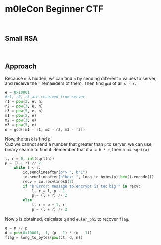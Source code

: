 # m0leCon Beginner CTF
<br>

## Small RSA
<br>

## Approach
Because `n` is hidden, we can find `n` by sending different `x` values to server, and receive the `r` remainders of them. Then find `gcd` of all `x - r`.
```python
e = 0x10001
#r1, r2, r3 are received from server
r1 = pow(2, e, n)
r2 = pow(3, e, n)
r3 = pow(5, e, n)
m1 = pow(2, e)
m2 = pow(3, e)
m3 = pow(5, e)
n = gcd([m1 - r1, m2 - r2, m3 - r3])
```
Now, the task is find `p`.    
Cuz we cannot send a number that greater than `p` to server, we can use binary search to find it. Remember that if `a = b * c`, then `b <= sqrt(a)`.
```python
l, r = 0, int(sqrt(n))
p = (l + r) // 2
    while l < r:
        io.sendlineafter(b"> ", b"1")
        io.sendlineafter(b"hex: ", long_to_bytes(p).hex().encode())
        recv = io.recvlinesS(3)
        if "b'Error: message to encrypt is too big'" in recv:
            l, r = l, p - 1
            p = (l + r) // 2
        else:
            l, r = p + 1, r
            p = (l + r) // 2
```
Now `p` is obtained, calculate `q` and `euler_phi` to recover `flag`.
```python
q = n // p
d = pow(0x10001, -1, (p - 1) * (q - 1))
flag = long_to_bytes(pow(ct, d, n))
```